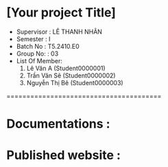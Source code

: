 [Your project Title]
=======================================
+ Supervisor		: LÊ THANH NHÂN
+ Semester		: I	
+ Batch No		: T5.2410.E0	
+ Group No:		: 03
+ List Of Member:
	1. Lê Văn A  	(Student0000001)
	2. Trần Văn Sê	(Student0000002)
	3. Nguyễn Thị Bê 	(Student0000003)

=======================================

Documentations : 
=======================================

Published website : 
=======================================


